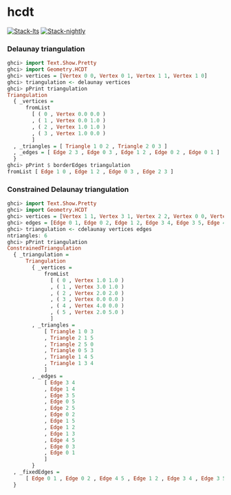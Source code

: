 # hcdt

<!-- badges: start -->
[![Stack-lts](https://github.com/stla/hcdt/actions/workflows/Stack-lts.yml/badge.svg)](https://github.com/stla/hcdt/actions/workflows/Stack-lts.yml)
[![Stack-nightly](https://github.com/stla/hcdt/actions/workflows/Stack-nightly.yml/badge.svg)](https://github.com/stla/hcdt/actions/workflows/Stack-nightly.yml)
<!-- badges: end -->


### Delaunay triangulation 

```haskell
ghci> import Text.Show.Pretty
ghci> import Geometry.HCDT
ghci> vertices = [Vertex 0 0, Vertex 0 1, Vertex 1 1, Vertex 1 0]
ghci> triangulation <- delaunay vertices
ghci> pPrint triangulation
Triangulation
  { _vertices =
      fromList
        [ ( 0 , Vertex 0.0 0.0 )
        , ( 1 , Vertex 0.0 1.0 )
        , ( 2 , Vertex 1.0 1.0 )
        , ( 3 , Vertex 1.0 0.0 )
        ]
  , _triangles = [ Triangle 1 0 2 , Triangle 2 0 3 ]
  , _edges = [ Edge 2 3 , Edge 0 3 , Edge 1 2 , Edge 0 2 , Edge 0 1 ]
  }
ghci> pPrint $ borderEdges triangulation
fromList [ Edge 1 0 , Edge 1 2 , Edge 0 3 , Edge 2 3 ]
```


### Constrained Delaunay triangulation 

```haskell
ghci> import Text.Show.Pretty
ghci> import Geometry.HCDT
ghci> vertices = [Vertex 1 1, Vertex 3 1, Vertex 2 2, Vertex 0 0, Vertex 4 0, Vertex 2 5]
ghci> edges = [Edge 0 1, Edge 0 2, Edge 1 2, Edge 3 4, Edge 3 5, Edge 4 5]
ghci> triangulation <- cdelaunay vertices edges
ntriangles: 6
ghci> pPrint triangulation
ConstrainedTriangulation
  { _triangulation =
      Triangulation
        { _vertices =
            fromList
              [ ( 0 , Vertex 1.0 1.0 )
              , ( 1 , Vertex 3.0 1.0 )
              , ( 2 , Vertex 2.0 2.0 )
              , ( 3 , Vertex 0.0 0.0 )
              , ( 4 , Vertex 4.0 0.0 )
              , ( 5 , Vertex 2.0 5.0 )
              ]
        , _triangles =
            [ Triangle 1 0 3
            , Triangle 2 1 5
            , Triangle 2 5 0
            , Triangle 0 5 3
            , Triangle 1 4 5
            , Triangle 1 3 4
            ]
        , _edges =
            [ Edge 3 4
            , Edge 1 4
            , Edge 3 5
            , Edge 0 5
            , Edge 2 5
            , Edge 0 2
            , Edge 1 5
            , Edge 1 2
            , Edge 1 3
            , Edge 4 5
            , Edge 0 3
            , Edge 0 1
            ]
        }
  , _fixedEdges =
      [ Edge 0 1 , Edge 0 2 , Edge 4 5 , Edge 1 2 , Edge 3 4 , Edge 3 5 ]
  }
```